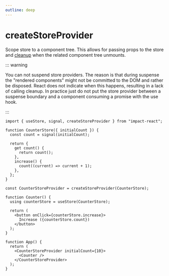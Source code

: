 ```yaml
---
outline: deep
---
```


# createStoreProvider

Scope store to a component tree. This allows for passing props to the store and [cleanup](./cleanup.md) when the related component tree unmounts.

::: warning

You can not suspend store providers. The reason is that during suspense the "rendered components" might not be committed to the DOM and rather be disposed. React does not indicate when this happens, resulting in a lack of calling cleanup. In practice just do not put the store provider between a suspense boundary and a component consuming a promise with the use hook.

:::

```tsx
import { useStore, signal, createStoreProvider } from "impact-react";

function CounterStore({ initialCount }) {
  const count = signal(initialCount);

  return {
    get count() {
      return count();
    },
    increase() {
      count((current) => current + 1);
    },
  };
}

const CounterStoreProvider = createStoreProvider(CounterStore);

function Counter() {
  using counterStore = useStore(CounterStore);

  return (
    <button onClick={counterStore.increase}>
      Increase ({counterStore.count})
    </button>
  );
}

function App() {
  return (
    <CounterStoreProvider initialCount={10}>
      <Counter />
    </CounterStoreProvider>
  );
}
```

